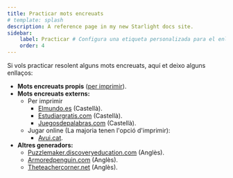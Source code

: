 ```yaml
---
title: Practicar mots encreuats
# template: splash
description: A reference page in my new Starlight docs site.
sidebar:
    label: Practicar # Configura una etiqueta personalizada para el enlace
    order: 4
---
```


<p>Si vols practicar resolent alguns mots encreuats, aquí et deixo alguns enllaços:</p>

<ul>
    <li><strong>Mots encreuats propis</strong> (<a href="/mots_encreuats/propis/">per imprimir</a>).</li>
    <li><strong>Mots encreuats externs:</strong>
        <ul>
            <li>Per imprimir
                <ul>
                    <li><a href="//www.elmundo.es/pasatiempos/crucigramas/" target="_blank">Elmundo.es</a> (Castellà).</li>
                    <li><a href="//www.estudiargratis.com.ar/crucigramas/gratis.htm" target="_blank">Estudiargratis.com</a> (Castellà).</li>
                    <li><a href="//www.juegosdepalabras.com/crucis/crucis.html" target="_blank">Juegosdepalabras.com</a> (Castellà).</li>	
                </ul>
            </li>
            <li>Jugar online (La majoria tenen l'opció d'imprimir):
                <ul>
                    <li><a href="//www.elpuntavui.cat/serveis/entreteniments/mots-encreuats" target="_blank">Avui.cat</a>.</li>
                </ul>
            </li>
        </ul>
    </li>
    <li><strong>Altres generadors:</strong>
        <ul>
            <li><a href="//puzzlemaker.discoveryeducation.com/CrissCrossSetupForm.asp" target="_blank">Puzzlemaker.discoveryeducation.com</a> (Anglès).</li>
            <li><a href="//www.armoredpenguin.com/crossword/" target="_blank">Armoredpenguin.com</a> (Anglès).</li>	
            <li><a href="//www.theteacherscorner.net/printable-worksheets/make-your-own/crossword/crossword-puzzle-maker.php" target="_blank">Theteachercorner.net</a> (Anglès).</li>				
        </ul>
    </li>
</ul>
